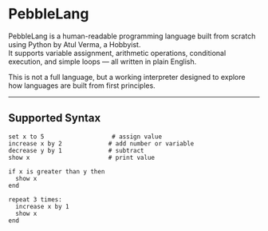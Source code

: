 # PebbleLang

PebbleLang is a human-readable programming language built from scratch using Python by Atul Verma, a Hobbyist.  
It supports variable assignment, arithmetic operations, conditional execution, and simple loops — all written in plain English.

This is not a full language, but a working interpreter designed to explore how languages are built from first principles.

---

## Supported Syntax

```plaintext
set x to 5                   # assign value
increase x by 2             # add number or variable
decrease y by 1             # subtract
show x                      # print value

if x is greater than y then
  show x
end

repeat 3 times:
  increase x by 1
  show x
end